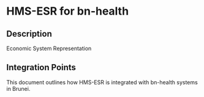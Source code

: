 # HMS-ESR for bn-health

## Description

Economic System Representation

## Integration Points

This document outlines how HMS-ESR is integrated with bn-health systems in Brunei.

